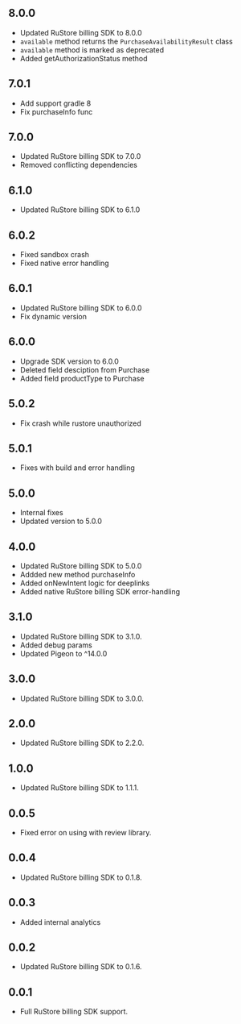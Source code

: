 ## 8.0.0

* Updated RuStore billing SDK to 8.0.0
* `available` method returns the `PurchaseAvailabilityResult` class
* `available` method is marked as deprecated
* Added getAuthorizationStatus method

## 7.0.1

* Add support gradle 8
* Fix purchaseInfo func

## 7.0.0

* Updated RuStore billing SDK to 7.0.0
* Removed conflicting dependencies

## 6.1.0

* Updated RuStore billing SDK to 6.1.0

## 6.0.2

* Fixed sandbox crash
* Fixed native error handling

## 6.0.1

* Updated RuStore billing SDK to 6.0.0
* Fix dynamic version

## 6.0.0

* Upgrade SDK version to 6.0.0
* Deleted field desciption from Purchase
* Added field productType to Purchase

## 5.0.2

* Fix crash while rustore unauthorized

## 5.0.1

* Fixes with build and error handling

## 5.0.0

* Internal fixes
* Updated version to 5.0.0

## 4.0.0

* Updated RuStore billing SDK to 5.0.0
* Addded new method purchaseInfo
* Added onNewIntent logic for deeplinks
* Added native RuStore billing SDK error-handling  

## 3.1.0

* Updated RuStore billing SDK to 3.1.0.
* Added debug params
* Updated Pigeon to ^14.0.0

## 3.0.0

* Updated RuStore billing SDK to 3.0.0.

## 2.0.0

* Updated RuStore billing SDK to 2.2.0.

## 1.0.0

* Updated RuStore billing SDK to 1.1.1.

## 0.0.5

* Fixed error on using with review library.

## 0.0.4

* Updated RuStore billing SDK to 0.1.8.

## 0.0.3

* Added internal analytics

## 0.0.2

* Updated RuStore billing SDK to 0.1.6.

## 0.0.1

* Full RuStore billing SDK support.
